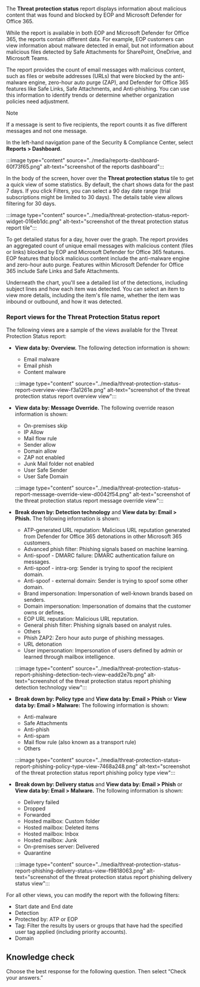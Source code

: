 The **Threat protection status** report displays information about malicious content that was found and blocked by EOP and Microsoft Defender for Office 365.

While the report is available in both EOP and Microsoft Defender for Office 365, the reports contain different data. For example, EOP customers can view information about malware detected in email, but not information about malicious files detected by Safe Attachments for SharePoint, OneDrive, and Microsoft Teams.

The report provides the count of email messages with malicious content, such as files or website addresses (URLs) that were blocked by the anti-malware engine, zero-hour auto purge (ZAP), and Defender for Office 365 features like Safe Links, Safe Attachments, and Anti-phishing. You can use this information to identify trends or determine whether organization policies need adjustment.

> [!NOTE]
> If a message is sent to five recipients, the report counts it as five different messages and not one message.

In the left-hand navigation pane of the Security &amp; Compliance Center, select **Reports &gt; Dashboard**.<br>

:::image type="content" source="../media/reports-dashboard-60f73f65.png" alt-text="screenshot of the reports dashboard":::


In the body of the screen, hover over the **Threat protection status** tile to get a quick view of some statistics. By default, the chart shows data for the past 7 days. If you click Filters, you can select a 90 day date range (trial subscriptions might be limited to 30 days). The details table view allows filtering for 30 days.

:::image type="content" source="../media/threat-protection-status-report-widget-016eb1dc.png" alt-text="screenshot of the threat protection status report tile":::


To get detailed status for a day, hover over the graph. The report provides an aggregated count of unique email messages with malicious content (files or links) blocked by EOP and Microsoft Defender for Office 365 features. EOP features that block malicious content include the anti-malware engine and zero-hour auto purge. Features within Microsoft Defender for Office 365 include Safe Links and Safe Attachments.

Underneath the chart, you'll see a detailed list of the detections, including subject lines and how each item was detected. You can select an item to view more details, including the item's file name, whether the item was inbound or outbound, and how it was detected.

### Report views for the Threat Protection Status report

The following views are a sample of the views available for the Threat Protection Status report:

 -  **View data by: Overview.** The following detection information is shown:
    
     -  Email malware
     -  Email phish
     -  Content malware

    :::image type="content" source="../media/threat-protection-status-report-overview-view-f3a1261e.png" alt-text="screenshot of the threat protection status report overview view":::


 -  **View data by: Message Override.** The following override reason information is shown:
    
     -  On-premises skip
     -  IP Allow
     -  Mail flow rule
     -  Sender allow
     -  Domain allow
     -  ZAP not enabled
     -  Junk Mail folder not enabled
     -  User Safe Sender
     -  User Safe Domain

    :::image type="content" source="../media/threat-protection-status-report-message-override-view-d0042f54.png" alt-text="screenshot of the threat protection status report message override view":::


 -  **Break down by: Detection technology** and **View data by: Email &gt; Phish.** The following information is shown:
    
     -  ATP-generated URL reputation: Malicious URL reputation generated from Defender for Office 365 detonations in other Microsoft 365 customers.
     -  Advanced phish filter: Phishing signals based on machine learning.
     -  Anti-spoof - DMARC failure: DMARC authentication failure on messages.
     -  Anti-spoof - intra-org: Sender is trying to spoof the recipient domain.
     -  Anti-spoof - external domain: Sender is trying to spoof some other domain.
     -  Brand impersonation: Impersonation of well-known brands based on senders.
     -  Domain impersonation: Impersonation of domains that the customer owns or defines.
     -  EOP URL reputation: Malicious URL reputation.
     -  General phish filter: Phishing signals based on analyst rules.
     -  Others
     -  Phish ZAP2: Zero hour auto purge of phishing messages.
     -  URL detonation
     -  User impersonation: Impersonation of users defined by admin or learned through mailbox intelligence.

    :::image type="content" source="../media/threat-protection-status-report-phishing-detection-tech-view-eadd2e7b.png" alt-text="screenshot of the threat protection status report phishing detection technology view":::


 -  **Break down by: Policy type** and **View data by: Email &gt; Phish** or **View data by: Email &gt; Malware:** The following information is shown:
    
     -  Anti-malware
     -  Safe Attachments
     -  Anti-phish
     -  Anti-spam
     -  Mail flow rule (also known as a transport rule)
     -  Others

    :::image type="content" source="../media/threat-protection-status-report-phishing-policy-type-view-7468a248.png" alt-text="screenshot of the threat protection status report phishing policy type view":::


 -  **Break down by: Delivery status** and **View data by: Email &gt; Phish** or **View data by: Email &gt; Malware.** The following information is shown:
    
     -  Delivery failed
     -  Dropped
     -  Forwarded
     -  Hosted mailbox: Custom folder
     -  Hosted mailbox: Deleted items
     -  Hosted mailbox: Inbox
     -  Hosted mailbox: Junk
     -  On-premises server: Delivered
     -  Quarantine

    :::image type="content" source="../media/threat-protection-status-report-phishing-delivery-status-view-f9818063.png" alt-text="screenshot of the threat protection status report phishing delivery status view":::


For all other views, you can modify the report with the following filters:

 -  Start date and End date
 -  Detection
 -  Protected by: ATP or EOP
 -  Tag: Filter the results by users or groups that have had the specified user tag applied (including priority accounts).
 -  Domain

## Knowledge check

Choose the best response for the following question. Then select “Check your answers.”